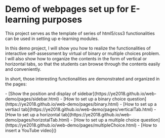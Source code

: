 # Demo of webpages set up for E-learning purposes
<p>This project serves as the template of series of html5/css3 functionalities can be used in setting up e-learning modules.</p>
<p>In this demo project, I will show you how to realize the functionalities of interactive self-assessment by virtual of binary or multiple choices problem. I will also show how to organize the contents in the form of vertical or horizontal tabs, so that the students can browse through the contents easily and conveniently.</p>
<p>In short, those interesting functionalities are demonstrated and organized in the pages:</p>
- [Show the position and display of sidebar](https://ye2018.github.io/web-demo/pages/sidebar.html)
- [How to set up a binary choice question](https://ye2018.github.io/web-demo/pages/binary.html)
- [How to set up a vertiacl tab](https://ye2018.github.io/web-demo/pages/verticalTab.html)
- [How to set up a horizontal tab](https://ye2018.github.io/web-demo/pages/horizotalTab.html)
- [How to set up a multiple choice question](https://ye2018.github.io/web-demo/pages/multipleChoice.html)
- [How to insert a YouTube video]()

